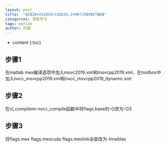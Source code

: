 ```yaml
---
layout: post
title:  "WIN10+VS2019+CUDA10.2+MATCONVNET编译"
categories: 深度学习
tags: matlab
author: 邓威
---
```


* content
{:toc}

## 步骤1
在matlab mex编译选项中加入msvc2019.xml和msvcpp2019.xml，在toolbox中加入nvcc_msvcpp2019.xml和nvcc_msvcpp2019_dynamic.xml
## 步骤2
在vl_compilenn nvcc_compile函数中将flags.base的-O改为-O3
## 步骤3
将flags.mex flags.mexcuda flags.mexlink全部改为-lmwblas
